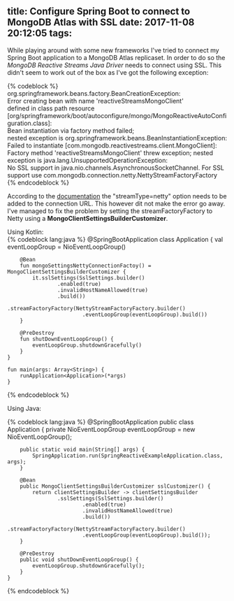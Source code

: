 title: Configure Spring Boot to connect to MongoDB Atlas with SSL
date: 2017-11-08 20:12:05
tags:
---

While playing around with some new frameworks I've tried to connect my Spring Boot application to a MongoDB Atlas replicaset.
In order to do so the *MongoDB Reactive Streams Java Driver* needs to connect using SSL. This didn't seem to work out of the box as I've got the following exception:  

{% codeblock  %}
org.springframework.beans.factory.BeanCreationException:  
Error creating bean with name 'reactiveStreamsMongoClient'  
defined in class path resource 
[org/springframework/boot/autoconfigure/mongo/MongoReactiveAutoConfiguration.class]:  
Bean instantiation via factory method failed;  
nested exception is org.springframework.beans.BeanInstantiationException:  
  Failed to instantiate [com.mongodb.reactivestreams.client.MongoClient]:  
  Factory method 'reactiveStreamsMongoClient' threw exception; 
   nested exception is java.lang.UnsupportedOperationException:  
    No SSL support in java.nio.channels.AsynchronousSocketChannel.
    For SSL support use com.mongodb.connection.netty.NettyStreamFactoryFactory  
{% endcodeblock %}

According to the [documentation](http://mongodb.github.io/mongo-java-driver/3.4/driver-async/tutorials/ssl/#tls-ssl) the "streamType=netty" option needs to be added to the connection URL. This however dit not make the error go away.
I've managed to fix the problem by setting the streamFactoryFactory to Netty using a **MongoClientSettingsBuilderCustomizer**.

Using Kotlin:  
{% codeblock lang:java %}
    @SpringBootApplication
    class Application {
        val eventLoopGroup = NioEventLoopGroup()
    
        @Bean
        fun mongoSettingsNettyConnectionFactoy() = MongoClientSettingsBuilderCustomizer {
            it.sslSettings(SslSettings.builder()
                    .enabled(true)
                    .invalidHostNameAllowed(true)
                    .build())
                    .streamFactoryFactory(NettyStreamFactoryFactory.builder()
                            .eventLoopGroup(eventLoopGroup).build())
        }
    
        @PreDestroy
        fun shutDownEventLoopGroup() {
            eventLoopGroup.shutdownGracefully()
        }
    }
    
    fun main(args: Array<String>) {
        runApplication<Application>(*args)
    }
{% endcodeblock %}  

Using Java:

{% codeblock lang:java %}
    @SpringBootApplication
    public class Application {
        private NioEventLoopGroup eventLoopGroup = new NioEventLoopGroup();
    
        public static void main(String[] args) {
            SpringApplication.run(SpringReactiveExampleApplication.class, args);
        }
        
        @Bean
        public MongoClientSettingsBuilderCustomizer sslCustomizer() {
            return clientSettingsBuilder -> clientSettingsBuilder
                    .sslSettings(SslSettings.builder()
                            .enabled(true)
                            .invalidHostNameAllowed(true)
                            .build())
                    .streamFactoryFactory(NettyStreamFactoryFactory.builder()
                            .eventLoopGroup(eventLoopGroup).build());
        }
    
        @PreDestroy
        public void shutDownEventLoopGroup() {
            eventLoopGroup.shutdownGracefully();
        }
    }
{% endcodeblock %} 
